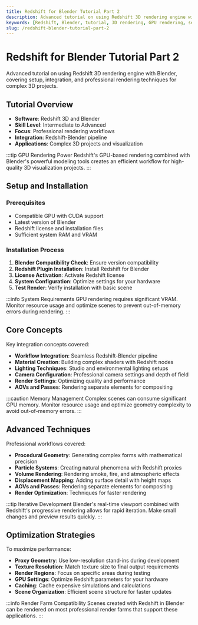 ```yaml
---
title: Redshift for Blender Tutorial Part 2
description: Advanced tutorial on using Redshift 3D rendering engine with Blender, covering setup, integration, and professional rendering techniques for complex 3D projects.
keywords: [Redshift, Blender, tutorial, 3D rendering, GPU rendering, setup guide, rendering techniques, Blender integration]
slug: /redshift-blender-tutorial-part-2
---
```


# Redshift for Blender Tutorial Part 2

Advanced tutorial on using Redshift 3D rendering engine with Blender, covering setup, integration, and professional rendering techniques for complex 3D projects.

## Tutorial Overview

- **Software**: Redshift 3D and Blender
- **Skill Level**: Intermediate to Advanced
- **Focus**: Professional rendering workflows
- **Integration**: Redshift-Blender pipeline
- **Applications**: Complex 3D projects and visualization

:::tip GPU Rendering Power
Redshift's GPU-based rendering combined with Blender's powerful modeling tools creates an efficient workflow for high-quality 3D visualization projects.
:::

## Setup and Installation

### Prerequisites
- Compatible GPU with CUDA support
- Latest version of Blender
- Redshift license and installation files
- Sufficient system RAM and VRAM

### Installation Process
1. **Blender Compatibility Check**: Ensure version compatibility
2. **Redshift Plugin Installation**: Install Redshift for Blender
3. **License Activation**: Activate Redshift license
4. **System Configuration**: Optimize settings for your hardware
5. **Test Render**: Verify installation with basic scene

:::info System Requirements
GPU rendering requires significant VRAM. Monitor resource usage and optimize scenes to prevent out-of-memory errors during rendering.
:::

## Core Concepts

Key integration concepts covered:

- **Workflow Integration**: Seamless Redshift-Blender pipeline
- **Material Creation**: Building complex shaders with Redshift nodes
- **Lighting Techniques**: Studio and environmental lighting setups
- **Camera Configuration**: Professional camera settings and depth of field
- **Render Settings**: Optimizing quality and performance
- **AOVs and Passes**: Rendering separate elements for compositing

:::caution Memory Management
Complex scenes can consume significant GPU memory. Monitor resource usage and optimize geometry complexity to avoid out-of-memory errors.
:::

## Advanced Techniques

Professional workflows covered:

- **Procedural Geometry**: Generating complex forms with mathematical precision
- **Particle Systems**: Creating natural phenomena with Redshift proxies
- **Volume Rendering**: Rendering smoke, fire, and atmospheric effects
- **Displacement Mapping**: Adding surface detail with height maps
- **AOVs and Passes**: Rendering separate elements for compositing
- **Render Optimization**: Techniques for faster rendering

:::tip Iterative Development
Blender's real-time viewport combined with Redshift's progressive rendering allows for rapid iteration. Make small changes and preview results quickly.
:::

## Optimization Strategies

To maximize performance:

- **Proxy Geometry**: Use low-resolution stand-ins during development
- **Texture Resolution**: Match texture size to final output requirements
- **Render Regions**: Focus on specific areas during testing
- **GPU Settings**: Optimize Redshift parameters for your hardware
- **Caching**: Cache expensive simulations and calculations
- **Scene Organization**: Efficient scene structure for faster updates

:::info Render Farm Compatibility
Scenes created with Redshift in Blender can be rendered on most professional render farms that support these applications.
:::